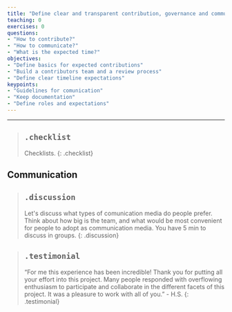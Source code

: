 ```yaml
---
title: "Define clear and transparent contribution, governance and communication processes"
teaching: 0
exercises: 0
questions:
- "How to contribute?"
- "How to communicate?"
- "What is the expected time?"
objectives:
- "Define basics for expected contributions"
- "Build a contributors team and a review process"
- "Define clear timeline expectations"
keypoints:
- "Guidelines for comunication"
- "Keep documentation"
- "Define roles and expectations"
---
```


----------------------------------------------------------------------------------------------------

> ## `.checklist`
>
> Checklists.
{: .checklist}


## Communication

> ## `.discussion`
>
> Let's discuss what types of comunication media do people prefer. Think about how big is the team, 
> and what would be most convenient for people to adopt as communication media.
> You have 5 min to discuss in groups.
{: .discussion}

> ## `.testimonial`
> “For me this experience has been incredible! Thank you for putting all your effort into this 
> project. Many people responded with overflowing enthusiasm to participate and collaborate in the 
> different facets of this project. It was a pleasure to work with all of you.” - H.S.
{: .testimonial}


